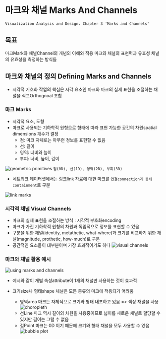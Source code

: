 마크와 채널 Marks And Channels
===

`Visualization Analysis and Design. Chapter 3 'Marks and Channels'`

목표
---
마크Mark와 채널Channel의 개념의 이해와 적용
마크와 채널의 표현력과 유효성
채널의 유효성을 측정하는 방식들


마크와 채널의 정의 Defining Marks and Channels
---
- 시각적 기호화 작업의 핵심은 시각 요소인 마크와 마크의 실제 표현을 조절하는 채널을 직교Orthognoal 조합

### 마크 Marks
- 시각적 요소, 도형
- 마크로 사용되는 기하학적 원형으로 형태에 따라 표현 가능한 공간의 차원spatial dimensions 개수가 결정
  - 점: 마크 자체로는 아무런 정보를 표현할 수 없음
  - 선: 길이
  - 영역: 너비와 높이
  - 부피: 너비, 높이, 깊이


![geometric primitives](https://cloud.githubusercontent.com/assets/253408/18578797/f0453702-7c2c-11e6-8bbf-353b48543727.png)
`점(0D), 선(1D), 영역(2D), 부피(3D)`


- 네트워크 데이터셋에서는 링크link 자료에 대한 마크를 `연결connection과 봉쇄containment`로 구분

![link marks](https://cloud.githubusercontent.com/assets/253408/18579623/c8e8b922-7c31-11e6-9153-f5ffe132c89a.png)



### 시각적 채널 Visual Channels
- 마크의 실제 표현을 조절하는 방식 : 시각적 부호화encoding
- 마크가 가진 기하학적 원형의 차원과 독립적으로 정보를 표현할 수 있음
- 구분을 위한 채널(identity, metathetic, what-where)과 크기를 비교하기 위한 채널(magnitude, prothetic, how-much)로 구분
- 공간적인 요소들이 대부분이며 가장 효과적이기도 하다
![visual channels](https://cloud.githubusercontent.com/assets/253408/18579283/bb30fb48-7c2f-11e6-8f7b-c250c060e89c.png)


### 마크와 채널 활용 예시
![using marks and channels](https://cloud.githubusercontent.com/assets/253408/18579334/08a3f81c-7c30-11e6-8432-2fd40d78da77.png)

- 예시와 같이 개별 속성attribute이 1개의 채널만 사용하는 것이 효과적


- 크기size나 형태shape 채널은 모든 종류의 마크에 적용되기 어려움
  - 영역area 마크는 자체적으로 크기와 형태 내포하고 있음 => 색상 채널을 사용
![choropleth](https://upload.wikimedia.org/wikipedia/commons/thumb/f/f7/Australian_Census_2011_demographic_map_-_Australia_by_SLA_-_BCP_field_2715_Christianity_Anglican_Persons.svg/280px-Australian_Census_2011_demographic_map_-_Australia_by_SLA_-_BCP_field_2715_Christianity_Anglican_Persons.svg.png)
  - 선Line 마크 역시 길이의 차원을 사용중이므로 넓이를 새로운 채널로 할당할 수 있지만 길이는 그럴 수 없음
  - 점Point 마크는 0D 이기 때문에 크기와 형태 채널을 모두 사용할 수 있음
  ![bubble plot](https://plot.ly/~cimar/211.png)
